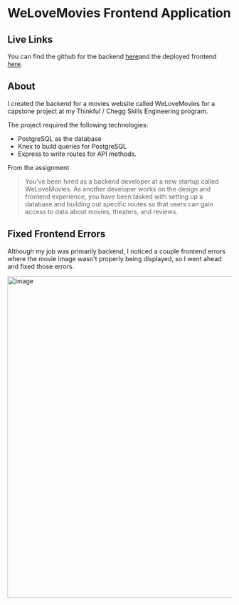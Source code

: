# WeLoveMovies Frontend Application

## Live Links
You can find the github for the backend [here](https://github.com/clarisse-fong/movies-backend)and the deployed frontend [here](https://movie-frontend-84do.onrender.com/). 

## About
I created the backend for a movies website called WeLoveMovies for a capstone project at my Thinkful / Chegg Skills Engineering program. 

The project required the following technologies: 
* PostgreSQL as the database
* Knex to build queries for PostgreSQL
* Express to write routes for API methods.

From the assignment
> You've been hired as a backend developer at a new startup called WeLoveMovies. As another developer works on the design and frontend experience, you have been tasked with setting up a database and building out specific routes so that users can gain access to data about movies, theaters, and reviews.

## Fixed Frontend Errors
Although my job was primarily backend, I noticed a couple frontend errors where the movie image wasn't properly being displayed, so I went ahead and fixed those errors. 

<img width="723" alt="image" src="https://github.com/clarisse-fong/movies-frontend/assets/52180173/4dd6b309-f021-4168-9630-c8cd249df118">


